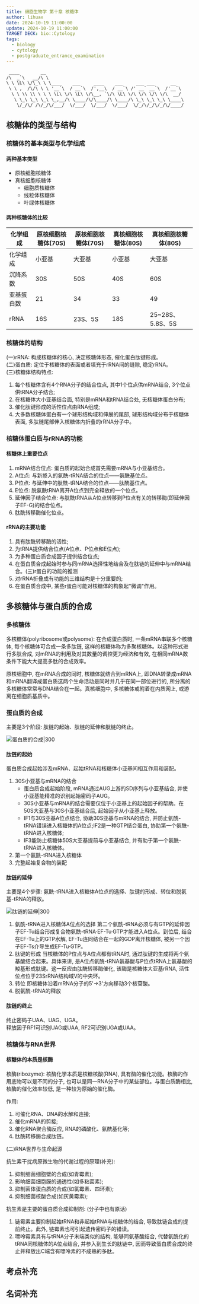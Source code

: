 ```yaml
---
title: 细胞生物学 第十章 核糖体
author: lihuax
date: 2024-10-19 11:00:00
update: 2024-10-19 11:00:00
TARGET DECK: bio::Cytology
tags:
  - biology
  - cytology
  - postgraduate_entrance_examination
---
```


```txt
 ____        __
/\  _`\   __/\ \
\ \ \L\ \/\_\ \ \____    ___     ____    ___     ___ ___      __
 \ \ ,  /\/\ \ \ '__`\  / __`\  /',__\  / __`\ /' __` __`\  /'__`\
  \ \ \\ \\ \ \ \ \L\ \/\ \L\ \/\__, `\/\ \L\ \/\ \/\ \/\ \/\  __/
   \ \_\ \_\ \_\ \_,__/\ \____/\/\____/\ \____/\ \_\ \_\ \_\ \____\
    \/_/\/ /\/_/\/___/  \/___/  \/___/  \/___/  \/_/\/_/\/_/\/____/


```

## 核糖体的类型与结构

### 核糖体的基本类型与化学组成

#### 两种基本类型

- 原核细胞核糖体
- 真核细胞核糖体
  - 细胞质核糖体
  - 线粒体核糖体
  - 叶绿体核糖体

#### 两种核糖体的比较

| 化学组成   | 原核细胞核糖体(70S) | 原核细胞核糖体(70S) | 真核细胞核糖体(80S) | 真核细胞核糖体(80S) |
| ---------- | ------------------- | ------------------- | ------------------- | ------------------- |
| 化学组成   | 小亚基              | 大亚基              | 小亚基              | 大亚基              |
| 沉降系数   | 30S                 | 50S                 | 40S                 | 60S                 |
| 亚基蛋白数 | 21                  | 34                  | 33                  | 49                  |
| rRNA       | 16S                 | 23S、5S             | 18S                 | 25~28S、5.8S、5S    |

### 核糖体的结构

(一)rRNA: 构成核糖体的核心, 决定核糖体形态, 催化蛋白肽键形成。  
(二)蛋白质: 定位于核糖体的表面或者填充于rRNA间的缝隙, 稳定rRNA。  
(三)核糖体结构特点:

1. 每个核糖体含有4个RNA分子的结合位点, 其中1个位点供mRNA结合, 3个位点供tRNA分子结合;
2. 在核糖体大小亚基结合面, 特别是mRNA和tRNA结合处, 无核糖体蛋白分布;
3. 催化肽键形成的活性位点由RNA组成;
4. 大多数核糖体蛋白有一个球形结构域和伸展的尾部, 球形结构域分布于核糖体表面, 多肽链尾部伸入核糖体内折叠的rRNA分子中。

### 核糖体蛋白质与rRNA的功能

#### 核糖体上重要位点

1. mRNA结合位点: 蛋白质的起始合成首先需要mRNA与小亚基结合。
2. A位点: 与新掺入的氨酰-tRNA结合的位点——氨酰基位点。
3. P位点: 与延伸中的肽酰-tRNA结合的位点——肽酰基位点。
4. E位点: 脱氨酰tRNA离开A位点到完全释放的一个位点。
5. 延伸因子结合位点: 与肽酰tRNA从A位点转移到P位点有关的转移酶(即延伸因子EF-G)的结合位点。
6. 肽酰转移酶催化位点。

#### rRNA的主要功能

1. 具有肽酰转移酶的活性;
2. 为tRNA提供结合位点(A位点、P位点和E位点);
3. 为多种蛋白质合成因子提供结合位点;
4. 在蛋白质合成起始时参与同mRNA选择性地结合及在肽链的延伸中与mRNA结合。(三)r蛋白的功能的推测
5. 对rRNA折叠成有功能的三维结构是十分重要的;
6. 在蛋白质合成中, 某些r蛋白可能对核糖体的构象起"微调"作用。

## 多核糖体与蛋白质的合成

### 多核糖体

多核糖体(polyribosome或polysome): 在合成蛋白质时, 一条mRNA串联多个核糖体, 每个核糖体可合成一条多肽链, 这样的核糖体称为多聚核糖体。以这种形式进行多肽合成, 对mRNA的利用及对其数量的调控更为经济和有效, 在相同mRNA数条件下能大大提高多肽的合成效率。

原核细胞中, 在mRNA合成的同时, 核糖体就结合到mRNA上, 即DNA转录成mRNA和mRNA翻译成蛋白质这两个生命活动是同时并几乎在同一部位进行的, 所分离的多核糖体常常与DNA结合在一起。真核细胞中, 多核糖体或附着在内质网上, 或游离在细胞质基质中。

### 蛋白质的合成

主要是3个阶段: 肽链的起始、肽链的延伸和肽链的终止。

![蛋白质的合成|300](/img/postgraduate_entrance_examination/cytology/file-20241022141828904.png)

#### 肽链的起始

蛋白质合成起始涉及mRNA、起始tRNA和核糖体小亚基间相互作用和装配。

1. 30S小亚基与mRNA的结合
   - 蛋白质合成起始阶段, mRNA通过AUG上游的SD序列与小亚基结合, 并使小亚基能精准的识别起始密码子AUG。
   - 30S小亚基与mRNA的结合需要仅位于小亚基上的起始因子的帮助。在50S大亚基与30S小亚基结合后, 起始因子从小亚基上释放。
   - IF1与30S亚基A位点结合, 协助30S亚基与mRNA的结合, 并防止氨酰-tRNA错误进入核糖体的A位点;IF2是一种GTP结合蛋白, 协助第一个氨酰-tRNA进入核糖体;
   - IF3能防止核糖体50S大亚基提前与小亚基结合, 并有助于第一个氨酰-tRNA进入核糖体。
2. 第一个氨酰-tRNA进入核糖体
3. 完整起始复合物的装配

#### 肽链的延伸

主要是4个步骤: 氨酰-tRNA进入核糖体A位点的选择、肽键的形成、转位和脱氨基-tRNA的释放。

![肽链的延伸|300](/img/postgraduate_entrance_examination/cytology/file-20241022141938993.png)

1. 氨酰-tRNA进入核糖体A位点的选择
   第二个氨酰-tRNA必须与有GTP的延伸因子EF-Tu结合形成复合物氨酰-tRNA·EF-Tu·GTP才能进入A位点。到位后, 结合在EF-Tu上的GTP水解, EF-Tu连同结合在一起的GDP离开核糖体, 被另一个因子EF-Ts介导生成EF-Tu·GTP。
2. 肽键的形成
   当核糖体的P位点与A位点都有tRNA时, 通过肽键的生成将两个氨基酸结合起来。具体来讲, 是A位点氨酰-tRNA氨基酸与P位点tRNA上氨基酸的羧基形成肽键。这一反应由肽酰转移酶催化, 该酶是核糖体大亚基rRNA, 活性位点位于23SrRNA结构域V的中央环。
3. 转位
   即核糖体沿着mRNA分子的5'→3'方向移动3个核苷酸。
4. 脱氨酰-tRNA的释放

#### 肽链的终止

终止密码子UAA、UAG、UGA。  
释放因子RF1可识别UAG或UAA, RF2可识别UGA或UAA。

### 核糖体与RNA世界

#### 核糖体的本质是核酶

核酶(ribozyme): 核酶化学本质是核糖核酸(RNA), 具有酶的催化功能。核酶的作用底物可以是不同的分子, 也可以是同一RNA分子中的某些部位。与蛋白质酶相比, 核酶的催化效率较低, 是一种较为原始的催化酶。

作用:

1. 可催化RNA、DNA的水解和连接;
2. 催化mRNA的剪接;
3. 催化RNA聚合酶反应, RNA的磷酸化、氨酰基化等;
4. 肽酰转移酶合成肽链。

(二)RNA世界与生命起源

抗生素干扰病原微生物的代谢过程的原理(补充):

1. 抑制细菌细胞壁的合成(如青霉素);
2. 影响细菌细胞膜的通透性(如多粘菌素);
3. 抑制菌体蛋白质的合成(如氯霉素、四环素);
4. 抑制细菌核酸合成(如灰黄霉素);

抗生素是主要的蛋白质合成抑制剂: (分子中也有原话)

1. 链霉素主要抑制起始tRNA和非起始tRNA与核糖体的结合, 导致肽链合成的提前终止。此外, 链霉素也可引起遗传密码子的错读。
2. 嘌呤霉素具有与tRNA分子末端类似的结构, 能够同氨基酸结合, 代替氨酰化的tRNA同核糖体的A位点结合, 并参入到生长的肽链中, 因而导致蛋白质合成的终止并释放出C端含有嘌呤素的不成熟的多肽。

## 考点补充

## 名词补充

<!-- 1、游离核糖体
2、附着核糖体
3、信使mRNA
4、转运RNA
5、核糖体RNA
6、翻译
7、遗传密码
8、密码子
9、起始复合物
10、起始因子
11、延伸因子
12、释放因子
13、A位
14、P位
15、肽基转移酶位
16、终止密码子
17、翻译后转运
18、共翻译转运 -->
